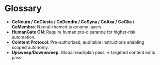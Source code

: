# Glossary

- **CoNeura / CoClusta / CoDendra / CoSyna / CoAxa / CoGlia / CoMembra**: Neural-themed taxonomy layers.
- **HumanGate ON**: Require human pre-clearance for higher-risk automation.
- **CoIntent Protocol**: Pre-authorized, auditable instructions enabling scoped autonomy.
- **Upsweep/Downsweep**: Global read/plan pass → targeted content edits pass.
